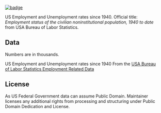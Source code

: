 <a href="https://datahub.io/core/employment-us"><img src="https://badgen.net/badge/icon/View%20on%20datahub.io/orange?icon=https://datahub.io/datahub-cube-badge-icon.svg&label&scale=1.25)" alt="badge" /></a>

US Employment and Unemployment rates since 1940. Official title: *Employment
status of the civilian noninstitutional population, 1940 to date* from USA
Bureau of Labor Statistics.

## Data

Numbers are in thousands.

US Employment and Unemployment rates since 1940 From the [USA Bureau of Labor Statistics Employment Related Data][faq]

[faq]: https://www.bls.gov/


## License

As US Federal Government data can assume Public Domain. Maintainer licenses any
additional rights from processing and structuring under Public Domain
Dedication and License.